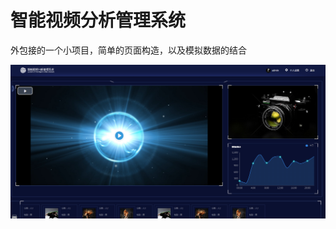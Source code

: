 # 智能视频分析管理系统

外包接的一个小项目，简单的页面构造，以及模拟数据的结合

![images](https://github.com/TiffanyHam/analysis_system/blob/master/readme_pic/pic02.png)
